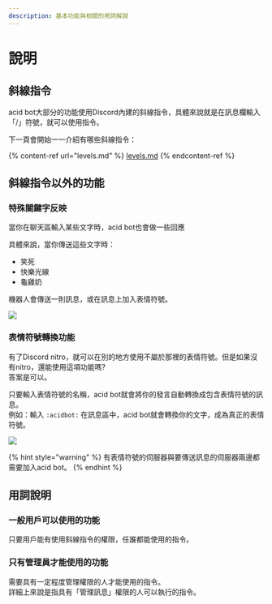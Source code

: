 ```yaml
---
description: 基本功能與相關的用詞解說
---
```


# 說明

## 斜線指令

acid bot大部分的功能使用Discord內建的斜線指令，具體來說就是在訊息欄輸入「/」符號，就可以使用指令。

下一頁會開始一一介紹有哪些斜線指令：

{% content-ref url="levels.md" %}
[levels.md](levels.md)
{% endcontent-ref %}

## 斜線指令以外的功能

### 特殊關鍵字反映

當你在聊天區輸入某些文字時，acid bot也會做一些回應

具體來說，當你傳送這些文字時：

* 笑死
* 快樂光線
* 龜雞奶

機器人會傳送一則訊息，或在訊息上加入表情符號。

![](https://cdn.discordapp.com/attachments/848902789681381416/949874417658384404/unknown.png)

### 表情符號轉換功能

有了Discord nitro，就可以在別的地方使用不屬於那裡的表情符號。但是如果沒有nitro，還能使用這項功能嗎?\
答案是可以。

只要輸入表情符號的名稱，acid bot就會將你的發言自動轉換成包含表情符號的訊息。\
例如：輸入 `:acidbot:` 在訊息區中，acid bot就會轉換你的文字，成為真正的表情符號。

![](https://cdn.discordapp.com/attachments/848902789681381416/949886247550222356/ezgif-4-e8547c37e3.gif)

{% hint style="warning" %}
有表情符號的伺服器與要傳送訊息的伺服器兩邊都需要加入acid bot。
{% endhint %}

## 用詞說明

### 一般用戶可以使用的功能

只要用戶能有使用斜線指令的權限，任誰都能使用的指令。

### 只有管理員才能使用的功能

需要具有一定程度管理權限的人才能使用的指令。\
詳細上來說是指具有「管理訊息」權限的人可以執行的指令。
